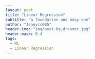 ```yaml
---
layout: post
title: "Linear Regression"
subtitle: "a foundation and easy one"
author: "Jennycs005"
header-img: "img/post-bg-dreamer.jpg"
header-mask: 0.4
tags:
  - ML
  - Linear Regression
---
```

